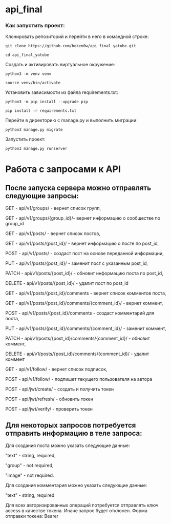 # api_final
### Как запустить проект:

Клонировать репозиторий и перейти в него в командной строке:

```git clone https://github.com/beken0w/api_final_yatube.git```

```cd api_final_yatube```

Cоздать и активировать виртуальное окружение:

```python3 -m venv venv```

```source venv/bin/activate```

Установить зависимости из файла requirements.txt:

```python3 -m pip install --upgrade pip```

```pip install -r requirements.txt```

Перейти в директорию с manage.py и выполнить миграции:

```python3 manage.py migrate```

Запустить проект:

```python3 manage.py runserver```

# Работа с запросами к API

## После запуска сервера можно отправлять следующие запросы:

GET - api/v1/groups/ - вернет список групп,

GET - api/v1/groups/{group_id}/- вернет информацию о сообществе по group_id


GET - api/v1/posts/ - вернет список постов,

GET - api/v1/posts/{post_id}/ - вернет информацию о посте по post_id,

POST - api/v1/posts/ - создаст пост на основе переданной информации,

PUT - api/v1/posts/{post_id}/ - заменит пост с указанным post_id,

PATCH - api/v1/posts/{post_id}/ - обновит информацию поста по post_id,

DELETE - api/v1/posts/{post_id}/ - удалит пост по post_id


GET - api/v1/posts/{post_id}/comments - вернет список комментов поста,

GET - api/v1/posts/{post_id}/comments/{comment_id}/ - вернет коммент,

POST - api/v1/posts/{post_id}/comments - создаст комментарий для поста,

PUT - api/v1/posts/{post_id}/comments/{comment_id}/ - заменит коммент,

PATCH - api/v1/posts/{post_id}/comments/{comment_id}/ - обновит коммент,

DELETE - api/v1/posts/{post_id}/comments/{comment_id}/ - удалит коммент


GET - api/v1/follow/ - вернет список подписок,

POST - api/v1/follow/ - подпишет текущего пользователя на автора


POST - api/jwt/create/ - создать и получить токен

POST - api/jwt/refresh/ -  обновить токен

POST - api/jwt/verify/ - проверить токен


## Для некоторых запросов потребуется отправить информацию в теле запроса:

Для создания поста можно указать следующие данные:

"text" - string, required,

"group" - not required,

"image" - not required.


Для создания комментария можно указать следующие данные:

"text" - string, required

Для всех авторизированных операций потребуется отправлять ключ access в качестве токена. Иначе запрос будет отклонен.
Форма отправки токена: Bearer <token>
